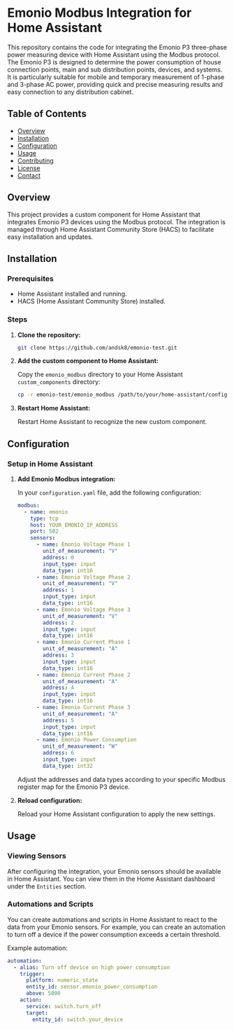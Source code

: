 # Emonio Modbus Integration for Home Assistant

This repository contains the code for integrating the Emonio P3 three-phase power measuring device with Home Assistant using the Modbus protocol. The Emonio P3 is designed to determine the power consumption of house connection points, main and sub distribution points, devices, and systems. It is particularly suitable for mobile and temporary measurement of 1-phase and 3-phase AC power, providing quick and precise measuring results and easy connection to any distribution cabinet.

## Table of Contents

- [Overview](#overview)
- [Installation](#installation)
- [Configuration](#configuration)
- [Usage](#usage)
- [Contributing](#contributing)
- [License](#license)
- [Contact](#contact)

## Overview

This project provides a custom component for Home Assistant that integrates Emonio P3 devices using the Modbus protocol. The integration is managed through Home Assistant Community Store (HACS) to facilitate easy installation and updates.

## Installation

### Prerequisites

- Home Assistant installed and running.
- HACS (Home Assistant Community Store) installed.

### Steps

1. **Clone the repository:**

    ```sh
    git clone https://github.com/andsk8/emonio-test.git
    ```

2. **Add the custom component to Home Assistant:**

    Copy the `emonio_modbus` directory to your Home Assistant `custom_components` directory:

    ```sh
    cp -r emonio-test/emonio_modbus /path/to/your/home-assistant/config/custom_components/
    ```

3. **Restart Home Assistant:**

    Restart Home Assistant to recognize the new custom component.

## Configuration

### Setup in Home Assistant

1. **Add Emonio Modbus integration:**

    In your `configuration.yaml` file, add the following configuration:

    ```yaml
    modbus:
      - name: emonio
        type: tcp
        host: YOUR_EMONIO_IP_ADDRESS
        port: 502
        sensors:
          - name: Emonio Voltage Phase 1
            unit_of_measurement: "V"
            address: 0
            input_type: input
            data_type: int16
          - name: Emonio Voltage Phase 2
            unit_of_measurement: "V"
            address: 1
            input_type: input
            data_type: int16
          - name: Emonio Voltage Phase 3
            unit_of_measurement: "V"
            address: 2
            input_type: input
            data_type: int16
          - name: Emonio Current Phase 1
            unit_of_measurement: "A"
            address: 3
            input_type: input
            data_type: int16
          - name: Emonio Current Phase 2
            unit_of_measurement: "A"
            address: 4
            input_type: input
            data_type: int16
          - name: Emonio Current Phase 3
            unit_of_measurement: "A"
            address: 5
            input_type: input
            data_type: int16
          - name: Emonio Power Consumption
            unit_of_measurement: "W"
            address: 6
            input_type: input
            data_type: int32
    ```

    Adjust the addresses and data types according to your specific Modbus register map for the Emonio P3 device.

2. **Reload configuration:**

    Reload your Home Assistant configuration to apply the new settings.

## Usage

### Viewing Sensors

After configuring the integration, your Emonio sensors should be available in Home Assistant. You can view them in the Home Assistant dashboard under the `Entities` section.

### Automations and Scripts

You can create automations and scripts in Home Assistant to react to the data from your Emonio sensors. For example, you can create an automation to turn off a device if the power consumption exceeds a certain threshold.

Example automation:

```yaml
automation:
  - alias: Turn off device on high power consumption
    trigger:
      platform: numeric_state
      entity_id: sensor.emonio_power_consumption
      above: 5000
    action:
      service: switch.turn_off
      target:
        entity_id: switch.your_device

